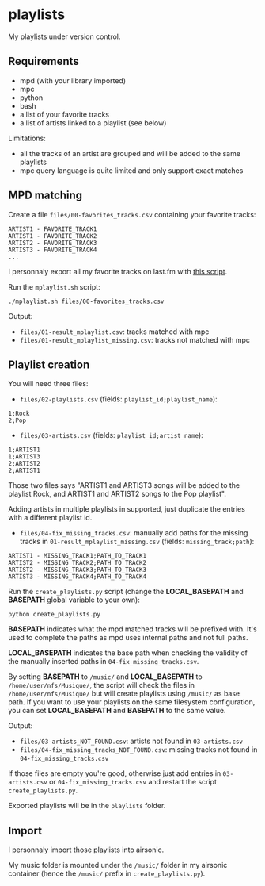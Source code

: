 # playlists

My playlists under version control.

## Requirements

- mpd (with your library imported)
- mpc
- python
- bash
- a list of your favorite tracks
- a list of artists linked to a playlist (see below)

Limitations:
- all the tracks of an artist are grouped and will be added to the same playlists
- mpc query language is quite limited and only support exact matches

## MPD matching

Create a file `files/00-favorites_tracks.csv` containing your favorite tracks:
```
ARTIST1 - FAVORITE_TRACK1
ARTIST1 - FAVORITE_TRACK2
ARTIST2 - FAVORITE_TRACK3
ARTIST3 - FAVORITE_TRACK4
...
```

I personnaly export all my favorite tracks on last.fm with [this script](https://github.com/dbeley/lastfm-scraper/blob/master/lastfm-all_favorite_tracks.py).

Run the `mplaylist.sh` script:
```
./mplaylist.sh files/00-favorites_tracks.csv
```

Output:
- `files/01-result_mplaylist.csv`: tracks matched with mpc
- `files/01-result_mplaylist_missing.csv`: tracks not matched with mpc

## Playlist creation

You will need three files:

- `files/02-playlists.csv` (fields: `playlist_id;playlist_name`):
```
1;Rock
2;Pop
```

- `files/03-artists.csv` (fields: `playlist_id;artist_name`):
```
1;ARTIST1
1;ARTIST3
2;ARTIST2
2;ARTIST1
```

Those two files says "ARTIST1 and ARTIST3 songs will be added to the playlist Rock, and ARTIST1 and ARTIST2 songs to the Pop playlist".

Adding artists in multiple playlists in supported, just duplicate the entries with a different playlist id.

- `files/04-fix_missing_tracks.csv`: manually add paths for the missing tracks in `01-result_mplaylist_missing.csv` (fields: `missing_track;path`):
```
ARTIST1 - MISSING_TRACK1;PATH_TO_TRACK1
ARTIST2 - MISSING_TRACK2;PATH_TO_TRACK2
ARTIST2 - MISSING_TRACK3;PATH_TO_TRACK3
ARTIST3 - MISSING_TRACK4;PATH_TO_TRACK4
```

Run the `create_playlists.py` script (change the **LOCAL_BASEPATH** and **BASEPATH** global variable to your own):
```
python create_playlists.py
```

**BASEPATH** indicates what the mpd matched tracks will be prefixed with. It's used to complete the paths as mpd uses internal paths and not full paths.

**LOCAL_BASEPATH** indicates the base path when checking the validity of the manually inserted paths in `04-fix_missing_tracks.csv`.

By setting **BASEPATH** to `/music/` and **LOCAL_BASEPATH** to `/home/user/nfs/Musique/`, the script will check the files in `/home/user/nfs/Musique/` but will create playlists using `/music/` as base path.
If you want to use your playlists on the same filesystem configuration, you can set **LOCAL_BASEPATH** and **BASEPATH** to the same value.

Output:
- `files/03-artists_NOT_FOUND.csv`: artists not found in `03-artists.csv`
- `files/04-fix_missing_tracks_NOT_FOUND.csv`: missing tracks not found in `04-fix_missing_tracks.csv`

If those files are empty you're good, otherwise just add entries in `03-artists.csv` or `04-fix_missing_tracks.csv` and restart the script `create_playlists.py`.

Exported playlists will be in the `playlists` folder.

## Import

I personnaly import those playlists into airsonic.

My music folder is mounted under the `/music/` folder in my airsonic container (hence the `/music/` prefix in `create_playlists.py`).
